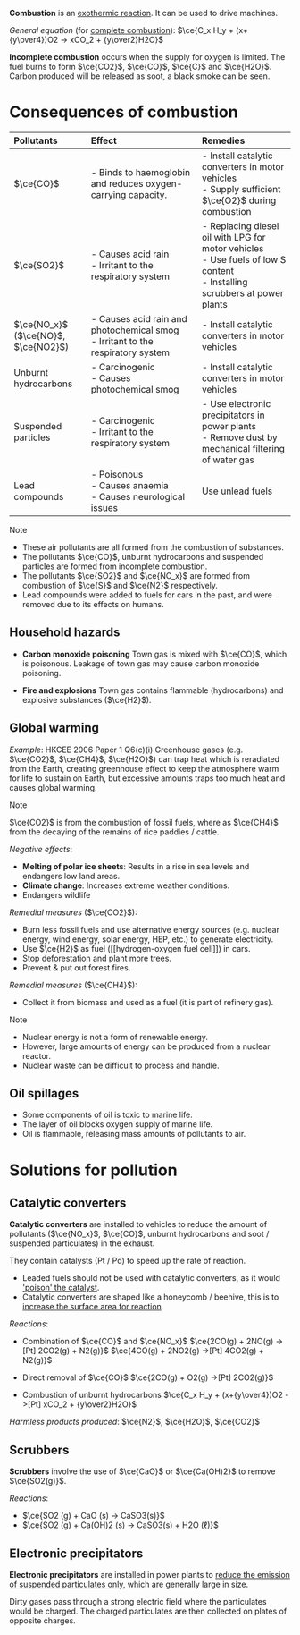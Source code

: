 **Combustion** is an <u>exothermic reaction</u>. It can be used to drive machines.

*General equation* (for <u>complete combustion</u>):
$\ce{C_x H_y + (x+{y\over4})O2 -> xCO_2 + {y\over2}H2O}$

**Incomplete combustion** occurs when the supply for oxygen is limited. The fuel burns to form $\ce{CO2}$, $\ce{CO}$, $\ce{C}$ and $\ce{H2O}$. Carbon produced will be released as <span class="hi-blue">soot</span>, a black smoke can be seen.

# Consequences of combustion
| Pollutants | Effect | Remedies |
| :-- | :-- | :-- |
| $\ce{CO}$  | - Binds to haemoglobin and reduces oxygen-carrying capacity. | - Install catalytic converters in motor vehicles<br>- Supply sufficient $\ce{O2}$ during combustion |
| $\ce{SO2}$ | - Causes acid rain<br>- Irritant to the respiratory system | - Replacing diesel oil with LPG for motor vehicles<br>- Use fuels of low S content<br>- Installing scrubbers at power plants |
| $\ce{NO_x}$<br>($\ce{NO}$, $\ce{NO2}$) | - Causes acid rain and photochemical smog<br>- Irritant to the respiratory system | - Install catalytic converters in motor vehicles |
| Unburnt hydrocarbons | - Carcinogenic<br>- Causes photochemical smog | - Install catalytic converters in motor vehicles |
| Suspended particles | - Carcinogenic<br>- Irritant to the respiratory system | - Use electronic precipitators in power plants<br>- Remove dust by mechanical filtering of water gas |
| Lead compounds | - Poisonous<br>- Causes anaemia<br>- Causes neurological issues | Use unlead fuels |

> [!note]
> - These air pollutants are all formed from the combustion of substances.
> - The pollutants $\ce{CO}$, unburnt hydrocarbons and suspended particles are formed from incomplete combustion.
> - The pollutants $\ce{SO2}$ and $\ce{NO_x}$ are formed from combustion of $\ce{S}$ and $\ce{N2}$ respectively.
> - Lead compounds were added to fuels for cars in the past, and were removed due to its effects on humans.

## Household hazards
- **Carbon monoxide poisoning**
  Town gas is mixed with $\ce{CO}$, which is poisonous. Leakage of town gas may cause carbon monoxide poisoning.

- **Fire and explosions**
  Town gas contains flammable (hydrocarbons) and explosive substances ($\ce{H2}$).

## Global warming
*Example*: HKCEE 2006 Paper 1 Q6(c)(i)
Greenhouse gases (e.g. $\ce{CO2}$, $\ce{CH4}$, $\ce{H2O}$) can trap heat which is reradiated from the Earth, creating greenhouse effect to keep the atmosphere warm for life to sustain on Earth, but excessive amounts traps too much heat and causes global warming.

> [!note]
> $\ce{CO2}$ is from the combustion of fossil fuels, where as $\ce{CH4}$ from the decaying of the remains of rice paddies / cattle.

*Negative effects*:
- **Melting of polar ice sheets**: Results in a rise in sea levels and endangers low land areas.
- **Climate change**: Increases extreme weather conditions.
- Endangers wildlife

*Remedial measures* ($\ce{CO2}$):
- Burn less fossil fuels and use alternative energy sources (e.g. nuclear energy, wind energy, solar energy, HEP, etc.) to generate electricity. 
- Use $\ce{H2}$ as fuel ([[hydrogen-oxygen fuel cell]]) in cars.
- Stop deforestation and plant more trees.
- Prevent & put out forest fires.

*Remedial measures* ($\ce{CH4}$):
- Collect it from biomass and used as a fuel (it is part of refinery gas).

> [!note]
> - Nuclear energy is not a form of renewable energy.
> - However, large amounts of energy can be produced from a nuclear reactor.
> - Nuclear waste can be difficult to process and handle.

## Oil spillages
- Some components of oil is toxic to marine life.
- The layer of oil blocks oxygen supply of marine life.
- Oil is flammable, releasing mass amounts of pollutants to air.

# Solutions for pollution
## Catalytic converters
**Catalytic converters** are installed to vehicles to reduce the amount of pollutants ($\ce{NO_x}$, $\ce{CO}$, unburnt hydrocarbons and soot / suspended particulates) in the exhaust.

They contain <span class="hi-blue">catalysts (Pt / Pd)</span> to <span class="hi-green">speed up the rate of reaction</span>.
- Leaded fuels should not be used with catalytic converters, as it would <u>'poison' the catalyst</u>.
- Catalytic converters are shaped like a <span class="hi-green">honeycomb / beehive</span>, this is to <u>increase the surface area for reaction</u>.

*Reactions*:
- Combination of $\ce{CO}$ and $\ce{NO_x}$
  $\ce{2CO(g) + 2NO(g) ->[Pt] 2CO2(g) + N2(g)}$
  $\ce{4CO(g) + 2NO2(g) ->[Pt] 4CO2(g) + N2(g)}$

- Direct removal of $\ce{CO}$
  $\ce{2CO(g) + O2(g) ->[Pt] 2CO2(g)}$

- Combustion of unburnt hydrocarbons
  $\ce{C_x H_y + (x+{y\over4})O2 ->[Pt] xCO_2 + {y\over2}H2O}$

*Harmless products produced*: $\ce{N2}$, $\ce{H2O}$, $\ce{CO2}$

## Scrubbers
**Scrubbers** involve the use of $\ce{CaO}$ or $\ce{Ca(OH)2}$ to remove $\ce{SO2(g)}$.

*Reactions*:
- $\ce{SO2 (g) + CaO (s) -> CaSO3(s)}$
- $\ce{SO2 (g) + Ca(OH)2 (s) -> CaSO3(s) + H2O (ℓ)}$

## Electronic precipitators
**Electronic precipitators** are installed in power plants to <u>reduce the emission of suspended particulates only</u>, which are generally large in size.

Dirty gases pass through a strong electric field where the particulates would be charged. The charged particulates are then collected on plates of opposite charges.

